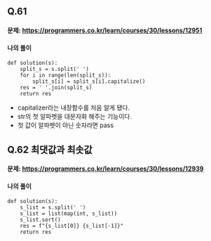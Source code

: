 ## Q.61
#### 문제: https://programmers.co.kr/learn/courses/30/lessons/12951
#### 나의 풀이
``` 
def solution(s):
    split_s = s.split(' ')
    for i in range(len(split_s)):
        split_s[i] = split_s[i].capitalize()
    res = ' '.join(split_s)
    return res
```

- capitalizer라는 내장함수를 처음 알게 됐다.
- str의 첫 알파벳을 대문자화 해주는 기능이다.
- 첫 값이 알파벳이 아닌 숫자라면 pass

## Q.62 최댓값과 최솟값
#### 문제: https://programmers.co.kr/learn/courses/30/lessons/12939
#### 나의 풀이
```
def solution(s):
    s_list = s.split(' ')
    s_list = list(map(int, s_list))
    s_list.sort()
    res = f"{s_list[0]} {s_list[-1]}"
    return res
```
